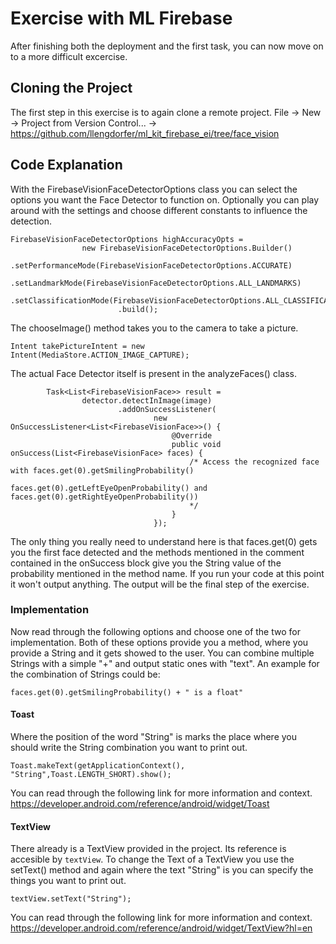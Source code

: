 # Exercise with ML Firebase 
After finishing both the deployment and the first task, you can now move on to a more difficult excercise. 

## Cloning the Project
The first step in this exercise is to again clone a remote project.
File -> New -> Project from Version Control... -> https://github.com/llengdorfer/ml_kit_firebase_ei/tree/face_vision
## Code Explanation
With the FirebaseVisionFaceDetectorOptions class you can select the options you want the Face Detector to function on. 
Optionally you can play around with the settings and choose different constants to influence the detection.
```
FirebaseVisionFaceDetectorOptions highAccuracyOpts =
                new FirebaseVisionFaceDetectorOptions.Builder()
                        .setPerformanceMode(FirebaseVisionFaceDetectorOptions.ACCURATE)
                        .setLandmarkMode(FirebaseVisionFaceDetectorOptions.ALL_LANDMARKS)
                        .setClassificationMode(FirebaseVisionFaceDetectorOptions.ALL_CLASSIFICATIONS)
                        .build();
```

The chooseImage() method takes you to the camera to take a picture.
```
Intent takePictureIntent = new Intent(MediaStore.ACTION_IMAGE_CAPTURE);
```
The actual Face Detector itself is present in the analyzeFaces() class. 
```
        Task<List<FirebaseVisionFace>> result =
                detector.detectInImage(image)
                        .addOnSuccessListener(
                                new OnSuccessListener<List<FirebaseVisionFace>>() {
                                    @Override
                                    public void onSuccess(List<FirebaseVisionFace> faces) {
                                        /* Access the recognized face with faces.get(0).getSmilingProbability()
                                           faces.get(0).getLeftEyeOpenProbability() and faces.get(0).getRightEyeOpenProbability())
                                        */
                                    }
                                });
```
The only thing you really need to understand here is that faces.get(0) gets you the first face detected and the methods mentioned in the comment contained in the onSuccess block give you the String value of the probability mentioned in the method name. 
If you run your code at this point it won't output anything. The output will be the final step of the exercise.
### Implementation
Now read through the following options and choose one of the two for implementation. 
Both of these options provide you a method, where you provide a String and it gets showed to the user. 
You can combine multiple Strings with a simple "+" and output static ones with "text". An example for the combination of Strings could be:
```
faces.get(0).getSmilingProbability() + " is a float"
```
#### Toast
  Where the position of the word "String" is marks the place where you should write the String combination you want to print out. 
  ```
  Toast.makeText(getApplicationContext(), "String",Toast.LENGTH_SHORT).show();  
  ```
  You can read through the following link for more information and context.
  https://developer.android.com/reference/android/widget/Toast
#### TextView
  There already is a TextView provided in the project. Its reference is accesible by ``textView``.
  To change the Text of a TextView you use the setText() method and again where the text "String" is you can specify the things you want to print out.
  ```
  textView.setText("String");
  ```
  You can read through the following link for more information and context.
  https://developer.android.com/reference/android/widget/TextView?hl=en
